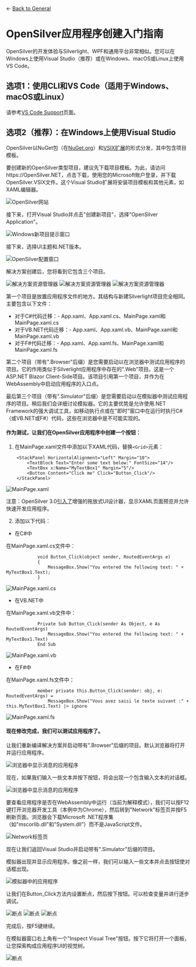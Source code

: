 ← [Back to General](/docs/9/1)

# OpenSilver应用程序创建入门指南

OpenSilver的开发体验与Silverlight、WPF和通用平台非常相似。您可以在Windows上使用Visual Studio（推荐）或在Windows、macOS或Linux上使用VS Code。

## 选项1：使用CLI和VS Code（适用于Windows、macOS或Linux）

请参考[VS Code Support](/documentation/how-to-topics/visual-studio-code-support.html)页面。

## 选项2（推荐）：在Windows上使用Visual Studio

OpenSilver以NuGet包（在[NuGet.org](https://www.nuget.org/packages/OpenSilver)）和[VSIX扩展](https://www.opensilver.net/download.aspx)的形式分发，其中包含项目模板。

要创建新的OpenSilver类型项目，建议先下载项目模板。为此，请访问https://OpenSilver.NET，点击下载，使用您的Microsoft账户登录，并下载OpenSilver.VSIX文件。这个Visual Studio扩展将安装项目模板和其他元素，如XAML编辑器。

![OpenSilver网站](https://raw.githubusercontent.com/UserwareDocumentation/userware-docs/main/images/f3e24893c20d4f098f7b9399e3d53105.png)

接下来，打开Visual Studio并点击"创建新项目"，选择"OpenSilver Application"。

![Windows新项目提示窗口](https://raw.githubusercontent.com/UserwareDocumentation/userware-docs/main/images/e0b6fbf2c414468dbb62dd4c3d1027bb.png)

接下来，选择UI主题和.NET版本。

![OpenSilver配置窗口](https://raw.githubusercontent.com/UserwareDocumentation/userware-docs/main/images/5b1a09d23bb2475e8a0642c7fef9c31f.png)

解决方案创建后，您将看到它包含三个项目。

![解决方案资源管理器](https://raw.githubusercontent.com/UserwareDocumentation/userware-docs/main/images/68daf3de9f7b41d7b2eaaad9b50e310c.png)
![解决方案资源管理器](https://raw.githubusercontent.com/UserwareDocumentation/userware-docs/main/images/23b3164cb16446a29aa14fc1032ab664.png)
![解决方案资源管理器](https://raw.githubusercontent.com/UserwareDocumentation/userware-docs/main/images/db102b78a18b4ca39252b28129e46074.png)

第一个项目是放置应用程序文件的地方。其结构与新建Silverlight项目完全相同。主要包含以下文件：

* 对于C#代码迁移：- App.xaml、App.xaml.cs、MainPage.xaml和MainPage.xaml.cs
* 对于VB.NET代码迁移：- App.xaml、App.xaml.vb、MainPage.xaml和MainPage.xaml.vb
* 对于F#代码迁移：- App.xaml、App.xaml.fs、MainPage.xaml和MainPage.xaml.fs

第二个项目（带有".Browser"后缀）是您需要启动以在浏览器中测试应用程序的项目。它的作用类似于Silverlight应用程序中存在的".Web"项目。这是一个ASP.NET Blazor Client-Side项目。该项目引用第一个项目，并作为在WebAssembly中启动应用程序的入口点。

最后第三个项目（带有".Simulator"后缀）是您需要启动以在模拟器中测试应用程序的项目。稍后我们会详细讨论模拟器。它的主要优势是允许使用.NET Framework的强大调试工具，如移动执行点或在"即时"窗口中在运行时执行C#（或VB.NET或F#）代码，这些在浏览器中是不可能实现的。

#### 作为测试，让我们在OpenSilver应用程序中创建一个按钮：

1. 在MainPage.xaml文件中添加以下XAML代码，替换`<Grid>`元素：

```
    <StackPanel HorizontalAlignment="Left" Margin="10">
        <TextBlock Text="Enter some text below:" FontSize="14"/>
        <TextBox x:Name="MyTextBox1" Margin="5"/>
        <Button Content="Click me" Click="Button_Click"/>
    </StackPanel>
```

![MainPage.xaml](https://raw.githubusercontent.com/UserwareDocumentation/userware-docs/main/images/cbbf7f39a6574502bb6076d9ffdd1f98.png)

注意：OpenSilver 3.0[引入了](https://opensilver.net/announcements/3-0/)增强的拖放式UI设计器，显示XAML页面预览并允许快速开发应用程序。

2. 添加以下代码：

- 在C#中

在MainPage.xaml.cs文件中：
```
			void Button_Click(object sender, RoutedEventArgs e)
			{
			    MessageBox.Show("You entered the following text: " + MyTextBox1.Text);
			}
```
![MainPage.xaml.cs](https://raw.githubusercontent.com/UserwareDocumentation/userware-docs/main/images/192a6e2062614706b9f233a307e9a0a1.png)

- 在VB.NET中

在MainPage.xaml.vb文件中：

```
			Private Sub Button_Click(sender As Object, e As RoutedEventArgs)
			    MessageBox.Show("You entered the following text: " + MyTextBox1.Text)
			End Sub
```
![MainPage.xaml.vb](https://raw.githubusercontent.com/UserwareDocumentation/userware-docs/main/images/19bb28c4e4e5436c8d107bbaa31a34e1.png)

- 在F#中

在MainPage.xaml.fs文件中：

```
            member private this.Button_Click(sender: obj, e: RoutedEventArgs) =
                MessageBox.Show("Vous avez saisi le texte suivant :" + this.MyTextBox1.Text) |> ignore
```
![MainPage.xaml.fs](https://raw.githubusercontent.com/UserwareDocumentation/userware-docs/main/images/613f794514a94ab39281a42b4abdb40b.png)

#### 现在修改完成，我们可以测试应用程序了。

让我们重新编译解决方案并启动带有".Browser"后缀的项目。默认浏览器将打开并运行应用程序。

![浏览器中显示消息的应用程序](https://raw.githubusercontent.com/UserwareDocumentation/userware-docs/main/images/6e6682dc5e554c0dbba1fe07c12925d5.png)

现在，如果我们输入一些文本并按下按钮，将会出现一个包含输入文本的对话框。

![浏览器中显示消息的应用程序](https://raw.githubusercontent.com/UserwareDocumentation/userware-docs/main/images/cb853cc91b3145ac99e71418aea51288.png)

要查看应用程序是否在WebAssembly中运行（当前为解释模式），我们可以按F12键打开浏览器开发工具（本例中为Chrome），然后转到"Network"标签页并按F5刷新页面。浏览器会下载Microsoft .NET程序集（如"mscorlib.dll"和"System.dll"）而不是JavaScript文件。

![Network标签页](https://raw.githubusercontent.com/UserwareDocumentation/userware-docs/main/images/49abf1208e224fb5a59a3846e9cdbbd5.png)

现在让我们返回Visual Studio并启动带有".Simulator"后缀的项目。

模拟器出现并显示应用程序。像之前一样，我们可以输入一些文本并点击按钮使对话框出现。

![模拟器中的应用程序](https://raw.githubusercontent.com/UserwareDocumentation/userware-docs/main/images/86558089e1cb4c87b4fed837d6be5663.png)

让我们在Button_Click方法内设置断点，然后按下按钮。可以检查变量并进行逐步调试。

![断点](https://raw.githubusercontent.com/UserwareDocumentation/userware-docs/main/images/9c99afa2625142ac8082e7dafdaf4bce.png)
![断点](https://raw.githubusercontent.com/UserwareDocumentation/userware-docs/main/images/09af553e213e40e8a413c36e9b0e4195.png)
![断点](https://raw.githubusercontent.com/UserwareDocumentation/userware-docs/main/images/9d4b9b67990e498597a47409581dd0ab.png)

完成后，按F5键继续。

在模拟器窗口右上角有一个"Inspect Visual Tree"按钮。按下它将打开一个面板，让您探索构成应用程序UI的视觉树。

![断点](https://raw.githubusercontent.com/UserwareDocumentation/userware-docs/main/images/04cfe1904ca24056882cd73f49b9feef.png)